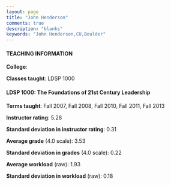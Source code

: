 ```yaml
---
layout: page
title: "John Henderson" 
comments: true
description: "blanks"
keywords: "John Henderson,CU,Boulder"
---
```

<head>
<script src="https://ajax.googleapis.com/ajax/libs/jquery/2.1.3/jquery.min.js"></script>
<script src="https://dl.dropboxusercontent.com/s/pc42nxpaw1ea4o9/highcharts.js?dl=0"></script>
<!-- <script src="../assets/js/highcharts.js"></script> -->
<style type="text/css">@font-face {
	font-family: "Bebas Neue";
	src: url(https://www.filehosting.org/file/details/544349/BebasNeue Regular.otf) format("opentype");
	}
	h1.Bebas { 
		font-family: "Bebas Neue", Verdana, Tahoma;
	}
</style>
</head>
	   
#### TEACHING INFORMATION

**College**: 

**Classes taught**: LDSP 1000

#### LDSP 1000: The Foundations of 21st Century Leadership

**Terms taught**: Fall 2007, Fall 2008, Fall 2010, Fall 2011, Fall 2013

**Instructor rating**: 5.28

**Standard deviation in instructor rating**: 0.31

**Average grade** (4.0 scale): 3.53

**Standard deviation in grades** (4.0 scale): 0.22

**Average workload** (raw): 1.93

**Standard deviation in workload** (raw): 0.18

